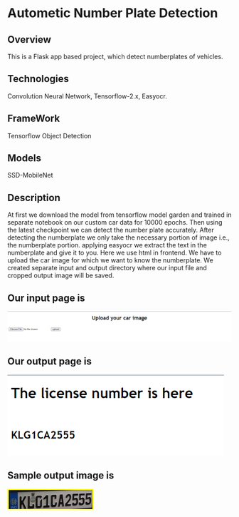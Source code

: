 # Autometic Number Plate Detection
## Overview
This is a Flask app based project, which detect numberplates of vehicles.
## Technologies
Convolution Neural Network, Tensorflow-2.x, Easyocr.
## FrameWork
Tensorflow Object Detection 
## Models
SSD-MobileNet
## Description
At first we download the model from tensorflow model garden and trained in separate notebook on our custom car data for 10000 epochs.
Then using the latest checkpoint we can detect the number plate accurately.
After detecting the numberplate we only take the necessary portion of image i.e., the numberplate portion.
applying easyocr we extract the text in the numberplate and give it to you.
Here we use html in frontend. We have to upload the car image for which we want to know the numberplate.
We created separate input and output directory where our input file and cropped output image will be saved.

## Our input page is

![input_page](./input_page.png)

## Our output page is 

![output_page](./output_page.png)

## Sample output image is

![output_image](./Output_Images/output.png)
